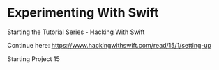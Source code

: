 # Experimenting With Swift

Starting the Tutorial Series - Hacking With Swift

Continue here:
https://www.hackingwithswift.com/read/15/1/setting-up

Starting Project 15




